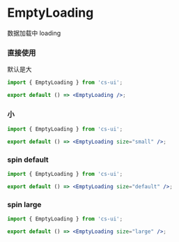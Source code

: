 # EmptyLoading

数据加载中 loading

### 直接使用

默认是大

```jsx
import { EmptyLoading } from 'cs-ui';

export default () => <EmptyLoading />;
```

### 小

```jsx
import { EmptyLoading } from 'cs-ui';

export default () => <EmptyLoading size="small" />;
```

### spin default

```jsx
import { EmptyLoading } from 'cs-ui';

export default () => <EmptyLoading size="default" />;
```

### spin large

```jsx
import { EmptyLoading } from 'cs-ui';

export default () => <EmptyLoading size="large" />;
```

<API id="EmptyLoading"></API>
